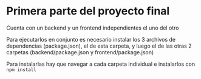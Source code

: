 # Primera parte del proyecto final

Cuenta con un backend y un frontend independientes el uno del otro

Para ejecutarlos en conjunto es necesario instalar los 3 archivos de
dependencias (package.json), el de esta carpeta, y luego el de las otras 2
carpetas (backend/package.json y frontend/package.json)

Para instalarlas hay que navegar a cada carpeta individual e instalarlos con
`npm install`
